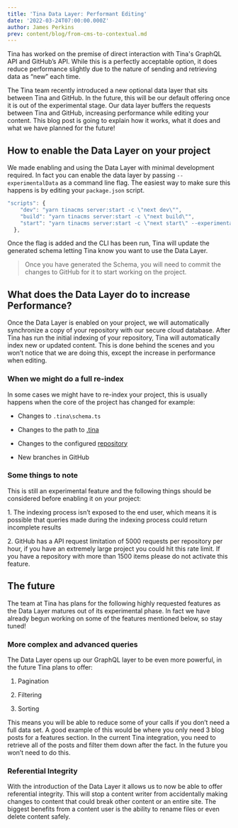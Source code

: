 ```yaml
---
title: 'Tina Data Layer: Performant Editing'
date: '2022-03-24T07:00:00.000Z'
author: James Perkins
prev: content/blog/from-cms-to-contextual.md
---
```


Tina has worked on the premise of direct interaction with Tina's GraphQL API and GitHub’s API. While this is a perfectly acceptable option, it does reduce performance slightly due to the nature of sending and retrieving data as “new” each time. 

The Tina team recently introduced a new optional data layer that sits between Tina and GitHub. In the future, this will be our default offering once it is out of the experimental stage. Our data layer buffers the requests between Tina and GitHub, increasing performance while editing your content. This blog post is going to explain how it works, what it does and what we have planned for the future!

<Youtube embedSrc="https://res.cloudinary.com/forestry-demo/video/upload/v1647955731/blog-media/data-layer/Before_perf_1.mp4"/>

## How to enable the Data Layer on your project

We made enabling and using the Data Layer with minimal development required. In fact you can enable the data layer by passing `--experimentalData` as a command line flag. The easiest way to make sure this happens is by editing your `package.json` script. 

```jsx
"scripts": {
    "dev": "yarn tinacms server:start -c \"next dev\"",
    "build": "yarn tinacms server:start -c \"next build\"",
    "start": "yarn tinacms server:start -c \"next start\" --experimentalData",
  },
```

Once the flag is added and the CLI has been run, Tina will update the generated schema letting Tina know you want to use the Data Layer.

> Once you have generated the Schema, you will need to commit the changes to GitHub for it to start working on the project.

## What does the Data Layer do to increase Performance?

Once the Data Layer is enabled on your project, we will automatically synchronize a copy of your repository with our secure cloud database. After Tina has run the initial indexing of your repository, Tina will automatically index new or updated content. This is done behind the scenes and you won’t notice that we are doing this, except the increase in performance when editing.

### When we might do a full re-index

In some cases we might have to re-index your project, this is usually happens when the core of the project has changed for example:

 - Changes to `.tina\schema.ts`

 - Changes to the path to [.tina](https://tina.io/docs/tina-cloud/faq/#does-tina-cloud-work-with-monorepos)

 - Changes to the configured [repository](https://tina.io/docs/tina-cloud/dashboard/projects/#changing-the-repository)

 - New branches in GitHub

### Some things to note

This is still an experimental feature and the following things should be considered before enabling it on your project: 

1\. The indexing process isn’t exposed to the end user, which means it is possible that queries made during the indexing process could return incomplete results

2\. GitHub has a API request limitation of 5000 requests per repository per hour, if you have an extremely large project you could hit this rate limit. If you have a repository with more than 1500 items please do not activate this feature.

## The future

The team at Tina has plans for the following highly requested features as the Data Layer matures out of its experimental phase. In fact we have already begun working on some of the features mentioned below, so stay tuned! 

### More complex and advanced queries

The Data Layer opens up our GraphQL layer to be even more powerful, in the future Tina plans to offer: 

1. Pagination

2. Filtering

3. Sorting 

This means you will be able to reduce some of your calls if you don’t need a full data set. A good example of this would be where you only need 3 blog posts for a features section. In the current Tina integration, you need to retrieve all of the posts and filter them down after the fact. In the future you won’t need to do this. 

### Referential Integrity

With the introduction of the Data Layer it allows us to now be able to offer referential integrity. This will stop a content writer from accidentally making changes to content that could break other content or an entire site. The biggest benefits from a content user is the ability to rename files or even delete content safely.
